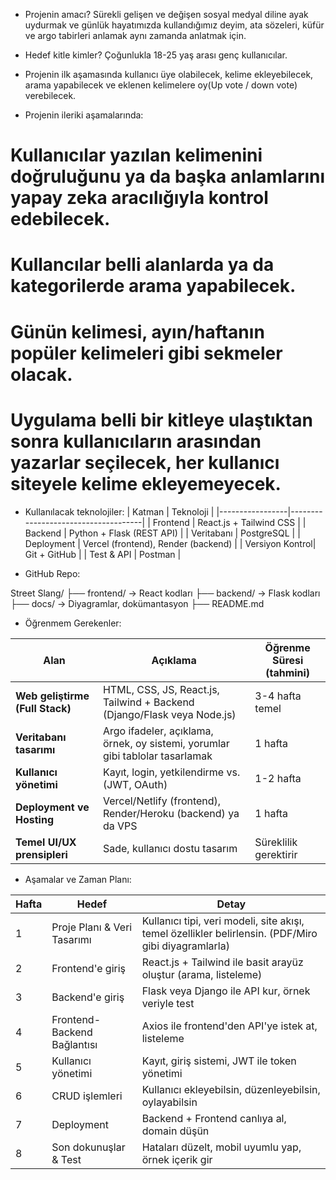 
- Projenin amacı?
 Sürekli gelişen ve değişen sosyal medyal diline ayak uydurmak ve 
günlük hayatımızda kullandığımız deyim, ata sözeleri, küfür ve argo tabirleri anlamak aynı zamanda anlatmak için.


- Hedef kitle kimler?
 Çoğunlukla 18-25 yaş arası genç kullanıcılar.


- Projenin ilk aşamasında kullanıcı üye olabilecek, kelime ekleyebilecek, arama yapabilecek ve eklenen kelimelere oy(Up vote / down vote) verebilecek.

- Projenin ileriki aşamalarında:
# Kullanıcılar yazılan kelimenini doğruluğunu ya da başka anlamlarını yapay zeka aracılığıyla kontrol edebilecek.
# Kullancılar belli alanlarda ya da kategorilerde arama yapabilecek.
# Günün kelimesi, ayın/haftanın popüler kelimeleri gibi sekmeler olacak.
# Uygulama belli bir kitleye ulaştıktan sonra kullanıcıların arasından yazarlar seçilecek, her kullanıcı siteyele kelime ekleyemeyecek.


- Kullanılacak teknolojiler:
| Katman          | Teknoloji                           |
|-----------------|-------------------------------------|
| Frontend        | React.js + Tailwind CSS             |
| Backend         | Python + Flask (REST API)           |
| Veritabanı      | PostgreSQL                          |
| Deployment      | Vercel (frontend), Render (backend) |
| Versiyon Kontrol| Git + GitHub                        |
| Test & API      | Postman                             |


- GitHub Repo:

Street Slang/
  ├── frontend/     -> React kodları 
  ├── backend/      -> Flask kodları 
  ├── docs/         -> Diyagramlar, dokümantasyon
  ├── README.md


- Öğrenmem Gerekenler: 

| Alan                            | Açıklama                                                                      | Öğrenme Süresi (tahmini) |
| ------------------------------- | ----------------------------------------------------------------------------- | ------------------------ |
| **Web geliştirme (Full Stack)** | HTML, CSS, JS, React.js, Tailwind + Backend (Django/Flask veya Node.js)       | 3-4 hafta temel          |
| **Veritabanı tasarımı**         | Argo ifadeler, açıklama, örnek, oy sistemi, yorumlar gibi tablolar tasarlamak | 1 hafta                  |
| **Kullanıcı yönetimi**          | Kayıt, login, yetkilendirme vs. (JWT, OAuth)                                  | 1-2 hafta                |
| **Deployment ve Hosting**       | Vercel/Netlify (frontend), Render/Heroku (backend) ya da VPS                  | 1 hafta                  |
| **Temel UI/UX prensipleri**     | Sade, kullanıcı dostu tasarım                                                 | Süreklilik gerektirir    |


- Aşamalar ve Zaman Planı: 

| Hafta | Hedef                       | Detay                                                                                                |
| ----- | --------------------------- | ---------------------------------------------------------------------------------------------------- |
| 1     | Proje Planı & Veri Tasarımı | Kullanıcı tipi, veri modeli, site akışı, temel özellikler belirlensin. (PDF/Miro gibi diyagramlarla) |
| 2     | Frontend'e giriş            | React.js + Tailwind ile basit arayüz oluştur (arama, listeleme)                                      |
| 3     | Backend'e giriş             | Flask veya Django ile API kur, örnek veriyle test                                                    |
| 4     | Frontend-Backend Bağlantısı | Axios ile frontend'den API'ye istek at, listeleme                                                    |
| 5     | Kullanıcı yönetimi          | Kayıt, giriş sistemi, JWT ile token yönetimi                                                         |
| 6     | CRUD işlemleri              | Kullanıcı ekleyebilsin, düzenleyebilsin, oylayabilsin                                                |
| 7     | Deployment                  | Backend + Frontend canlıya al, domain düşün                                                          |
| 8     | Son dokunuşlar & Test       | Hataları düzelt, mobil uyumlu yap, örnek içerik gir                                                  |
